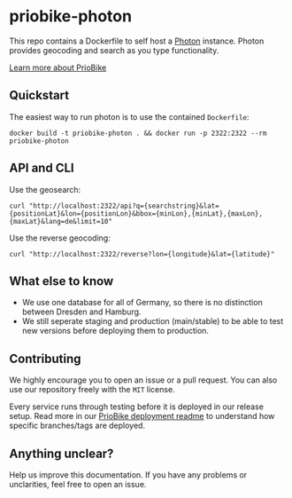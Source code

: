 # priobike-photon

This repo contains a Dockerfile to self host a [Photon](https://github.com/komoot/photon) instance. Photon provides geocoding and search as you type functionality.

[Learn more about PrioBike](https://github.com/priobike)

## Quickstart

The easiest way to run photon is to use the contained `Dockerfile`:
```
docker build -t priobike-photon . && docker run -p 2322:2322 --rm priobike-photon
```

## API and CLI

Use the geosearch:
```
curl "http://localhost:2322/api?q={searchstring}&lat={positionLat}&lon={positionLon}&bbox={minLon},{minLat},{maxLon},{maxLat}&lang=de&limit=10"
```

Use the reverse geocoding:
```
curl "http://localhost:2322/reverse?lon={longitude}&lat={latitude}"
```

## What else to know
- We use one database for all of Germany, so there is no distinction between Dresden and Hamburg.
- We still seperate staging and production (main/stable) to be able to test new versions before deploying them to production.

## Contributing

We highly encourage you to open an issue or a pull request. You can also use our repository freely with the `MIT` license.

Every service runs through testing before it is deployed in our release setup. Read more in our [PrioBike deployment readme](https://github.com/priobike/.github/blob/main/wiki/deployment.md) to understand how specific branches/tags are deployed.

## Anything unclear?

Help us improve this documentation. If you have any problems or unclarities, feel free to open an issue.
